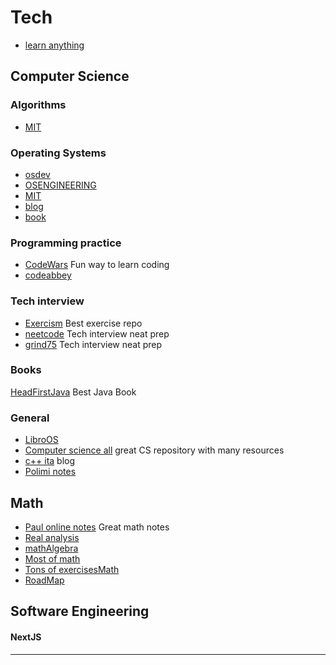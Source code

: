 
# Tech
- [learn anything](http://www.learn-anything.xyz)

## Computer Science
### Algorithms
  - [MIT](https://ocw.mit.edu/courses/6-006-introduction-to-algorithms-spring-2020/)
### Operating Systems 
 - [osdev](https://wiki.osdev.org/Main_Page)
 - [OSENGINEERING](https://ocw.mit.edu/courses/6-828-operating-system-engineering-fall-2012/pages/syllabus/)
- [MIT](https://pdos.csail.mit.edu/6.828/2018/overview.html)
- [blog](https://os.phil-opp.com/)
 - [book](https://drive.uqu.edu.sa/_/mskhayat/files/MySubjects/2017SS%20Operating%20Systems/Abraham%20Silberschatz-Operating%20System%20Concepts%20(9th,2012_12).pdf)

### Programming practice
- [CodeWars](https://www.codewars.com/) Fun way to learn coding
- [codeabbey](https://www.codeabbey.com/)
  
### Tech interview
- [Exercism](notion://www.notion.so/exercism.org) Best exercise repo
- [neetcode](notion://www.notion.so/neetcode.io) Tech interview neat prep
- [grind75](https://www.techinterviewhandbook.org/grind75) Tech interview neat prep

### Books
[HeadFirstJava](https://www.amazon.co.uk/Head-First-Java-3rd-Brain-Friendly/dp/1491910771) Best Java Book

### General 
- [LibroOS](https://il-libro-open-source.github.io/)
- [Computer science all](https://github.com/ossu/computer-science) great CS repository with many resources
- [c++ ita](https://marcoarena.wordpress.com/) blog
- [Polimi notes](https://github.com/martinopiaggi/polimi-notes)

## Math
- [Paul online notes](https://tutorial.math.lamar.edu/) Great math notes
- [Real analysis](https://www.jirka.org/ra/)
- [math](https://www.jirka.org/ra/)[Algebra](https://open.math.uwaterloo.ca/)
- [Most of math](https://raw.githubusercontent.com/pelegs/maths_book/main/bookmain.pdf)
- [Tons of exercises](https://archive.org/details/berkeleyproblemsinmathematics1/mode/2up)[Math](https://github.com/TalalAlrawajfeh/mathematics-roadmap)
- [RoadMap](https://github.com/TalalAlrawajfeh/mathematics-roadmap)

## Software Engineering
#### NextJS
---


